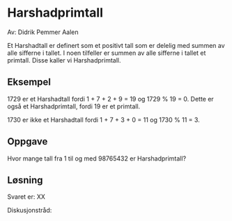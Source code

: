 # Harshadprimtall

Av: Didrik Pemmer Aalen

Et Harshadtall er definert som et positivt tall som er delelig med summen av alle sifferne i tallet. I noen tilfeller er summen av alle sifferne i tallet et primtall. Disse kaller vi Harshadprimtall.

## Eksempel

1729 er et Harshadtall fordi 1 + 7 + 2 + 9 = 19 og 1729 % 19 = 0. Dette er også et Harshadprimtall, fordi 19 er et primtall.

1730 er ikke et Harshadtall fordi 1 + 7 + 3 + 0 = 11 og 1730 % 11 = 3.

## Oppgave

Hvor mange tall fra 1 til og med 98765432 er Harshadprimtall?

## Løsning

Svaret er: XX

Diskusjonstråd: 